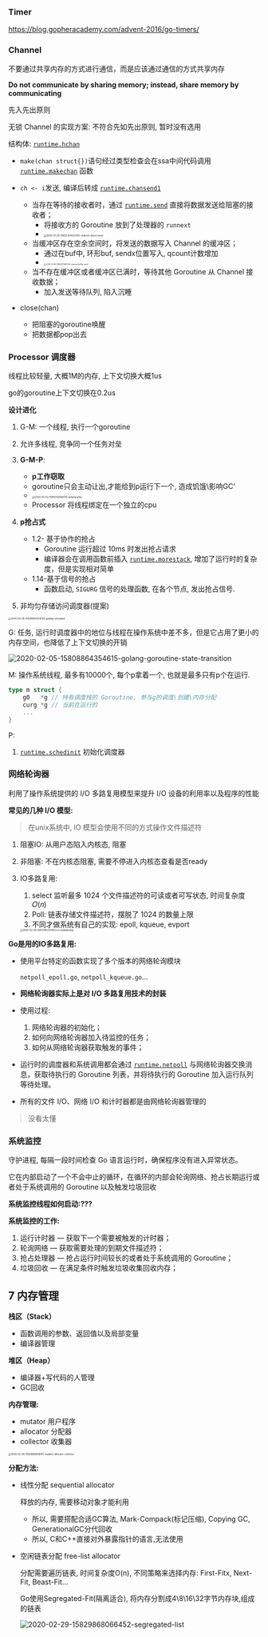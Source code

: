 






### Timer
https://blog.gopheracademy.com/advent-2016/go-timers/







### Channel

不要通过共享内存的方式进行通信，而是应该通过通信的方式共享内存

**Do not communicate by sharing memory; instead, share memory by communicating**

先入先出原则

无锁 Channel 的实现方案: 不符合先如先出原则, 暂时没有选用

结构体: [`runtime.hchan`](https://draveness.me/golang/tree/runtime.hchan)

- `make(chan struct{})`语句经过类型检查会在ssa中间代码调用[`runtime.makechan`](https://draveness.me/golang/tree/runtime.makechan64) 函数

- `ch <- i`发送, 编译后转成 [`runtime.chansend1`](https://draveness.me/golang/tree/runtime.chansend1)
  - 当存在等待的接收者时，通过 [`runtime.send`](https://draveness.me/golang/tree/runtime.send) 直接将数据发送给阻塞的接收者；
    - 将接收方的 Goroutine 放到了处理器的 `runnext`
    - <img src="go语言设计与实现3.assets/2020-01-29-15802354027250-channel-direct-send.png" alt="2020-01-29-15802354027250-channel-direct-send" style="zoom:33%;" />
  - 当缓冲区存在空余空间时，将发送的数据写入 Channel 的缓冲区；
    - 通过在buf中, 环形buf, sendx位置写入, qcount计数增加
    - <img src="go语言设计与实现3.assets/2020-01-28-15802171487104-channel-buffer-send.png" alt="2020-01-28-15802171487104-channel-buffer-send" style="zoom:25%;" />
  - 当不存在缓冲区或者缓冲区已满时，等待其他 Goroutine 从 Channel 接收数据；
    - 加入发送等待队列,  陷入沉睡
- close(chan) 
  - 把阻塞的goroutine唤醒
  - 把数据都pop出去





### Processor 调度器

线程比较轻量, 大概1M的内存, 上下文切换大概1us

go的goroutine上下文切换在0.2us

**设计进化**

1. G-M: 一个线程, 执行一个goroutine
2. 允许多线程, 竞争同一个任务对垒
3. **G-M-P**: 
   - **p工作窃取**
   - goroutine只会主动让出,才能给到p运行下一个, 造成饥饿\影响GC'
   - <img src="go语言设计与实现3.assets/2020-02-02-15805792666151-golang-gmp.png" alt="2020-02-02-15805792666151-golang-gmp" style="zoom:33%;" />
   - Processor 将线程绑定在一个独立的cpu
4. **p抢占式**
   - 1.2- 基于协作的抢占
     - Goroutine 运行超过 10ms 时发出抢占请求
     - 编译器会在调用函数前插入 [`runtime.morestack`](https://draveness.me/golang/tree/runtime.morestack), 增加了运行时的复杂度，但是实现相对简单
   - 1.14-基于信号的抢占
     - 函数启动, `SIGURG` 信号的处理函数, 在各个节点, 发出抢占信号.

5. 非均匀存储访问调度器(提案)



<img src="go语言设计与实现3.assets/2020-02-05-15808864354595-golang-scheduler.png" alt="2020-02-05-15808864354595-golang-scheduler" style="zoom:33%;" />

G: 任务, 运行时调度器中的地位与线程在操作系统中差不多，但是它占用了更小的内存空间，也降低了上下文切换的开销

![2020-02-05-15808864354615-golang-goroutine-state-transition](go语言设计与实现3.assets/2020-02-05-15808864354615-golang-goroutine-state-transition.png)

M: 操作系统线程, 最多有10000个, 每个p拿着一个, 也就是最多只有p个在运行.

```go
type m struct {
	g0   *g // 持有调度栈的 Goroutine, 参与g的调度\创建\内存分配
	curg *g // 当前在运行的
	...
}
```

P:

1. [`runtime.schedinit`](https://draveness.me/golang/tree/runtime.schedinit) 初始化调度器





### 网络轮询器

利用了操作系统提供的 I/O 多路复用模型来提升 I/O 设备的利用率以及程序的性能

**常见的几种 I/O 模型:**

> 在unix系统中, IO 模型会使用不同的方式操作文件描述符

1. 阻塞IO: 从用户态陷入内核态, 阻塞

2. 非阻塞: 不在内核态阻塞, 需要不停进入内核态查看是否ready

3. IO多路复用: 

   1. select 监听最多 1024 个文件描述符的可读或者可写状态, 时间复杂度 𝑂(𝑛)
   2. Poll: 链表存储文件描述符，摆脱了 1024 的数量上限
   3. 不同才做系统有自己的实现: epoll, kqueue, evport

   <img src="go语言设计与实现3.assets/2020-02-09-15812482347833-io-multiplexing.png" alt="2020-02-09-15812482347833-io-multiplexing" style="zoom:33%;" />

**Go是用的IO多路复用:**

- 使用平台特定的函数实现了多个版本的网络轮询模块

  `netpoll_epoll.go`, `netpoll_kqueue.go`...

- **网络轮询器实际上是对 I/O 多路复用技术的封装**

- 使用过程:
  1. 网络轮询器的初始化；
  2. 如何向网络轮询器加入待监控的任务；
  3. 如何从网络轮询器获取触发的事件；
- 运行时的调度器和系统调用都会通过 [`runtime.netpoll`](https://draveness.me/golang/tree/runtime.netpoll) 与网络轮询器交换消息，获取待执行的 Goroutine 列表，并将待执行的 Goroutine 加入运行队列等待处理。
- 所有的文件 I/O、网络 I/O 和计时器都是由网络轮询器管理的

> 没看太懂



### 系统监控

守护进程, 每隔一段时间检查 Go 语言运行时，确保程序没有进入异常状态。

它在内部启动了一个不会中止的循环，在循环的内部会轮询网络、抢占长期运行或者处于系统调用的 Goroutine 以及触发垃圾回收

**系统监控线程如何启动:???**

**系统监控的工作:**

1. 运行计时器 — 获取下一个需要被触发的计时器；
2. 轮询网络 — 获取需要处理的到期文件描述符；
3. 抢占处理器 — 抢占运行时间较长的或者处于系统调用的 Goroutine；
4. 垃圾回收 — 在满足条件时触发垃圾收集回收内存；







## 7 内存管理

**栈区（Stack）**

- 函数调用的参数、返回值以及局部变量
- 编译器管理

**堆区（Heap）**

- 编译器+写代码的人管理
- GC回收

**内存管理:**

- mutator 用户程序
- allocator 分配器
- collector 收集器

<img src="go语言设计与实现3.assets/2020-02-29-15829868066411-mutator-allocator-collector.png" alt="2020-02-29-15829868066411-mutator-allocator-collector" style="zoom:33%;" />

**分配方法:**

- 线性分配 sequential allocator

  释放的内存, 需要移动对象才能利用

  - 所以, 需要搭配合适GC算法, Mark-Compack(标记压缩), Copying GC, GenerationalGC分代回收
  - 所以, C和C++直接对外暴露指针的语言,无法使用

- 空闲链表分配 free-list allocator

  分配需要遍历链表, 时间复杂度O(n), 不同策略来选择内存: First-Fitx, Next-Fit, Beast-Fit...

  Go使用Segregated-Fit(隔离适合), 将内存分割成4\8\16\32字节内存块,组成的链表

  ![2020-02-29-15829868066452-segregated-list](go语言设计与实现3.assets/2020-02-29-15829868066452-segregated-list.png)











































